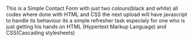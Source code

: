 This is a Simple Contact Form
with just two colours(black and white)
all codes where done with  HTML and CSS
the next upload will have javascript to handle its behaviour
its a simple refresher task especialy for one who is just getting his hands
on HTML (Hypertext Markup Language) and CSS(Cascading stylesheets)
